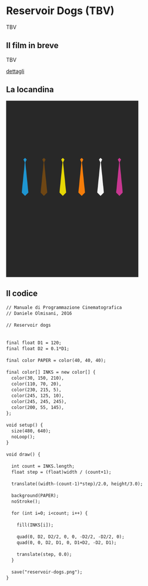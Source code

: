 # Reservoir Dogs (TBV)

TBV

## Il film in breve
TBV

[dettagli](TBV)

## La locandina
<img src="reservoir-dogs.png"  width="360px" title="Reservoir Dogs">


## Il codice
```processing
// Manuale di Programmazione Cinematografica
// Daniele Olmisani, 2016

// Reservoir dogs


final float D1 = 120;
final float D2 = 0.1*D1;

final color PAPER = color(40, 40, 40);

final color[] INKS = new color[] {
  color(30, 150, 210),
  color(110, 70, 20),
  color(230, 215, 5),
  color(245, 125, 10),
  color(245, 245, 245),
  color(200, 55, 145),
};

void setup() {
  size(480, 640);
  noLoop();
}

void draw() {
  
  int count = INKS.length;
  float step = (float)width / (count+1);
 
  translate((width-(count-1)*step)/2.0, height/3.0);

  background(PAPER);
  noStroke();
  
  for (int i=0; i<count; i++) {
    
    fill(INKS[i]);
    
    quad(0, D2, D2/2, 0, 0, -D2/2, -D2/2, 0);
    quad(0, 0, D2, D1, 0, D1+D2, -D2, D1);
    
    translate(step, 0.0);
  }
  
  save("reservoir-dogs.png");
}
```
